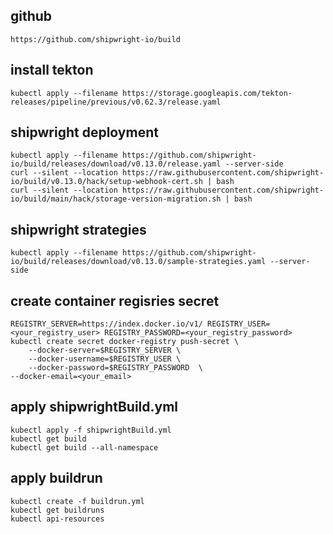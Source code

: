 ## github
    https://github.com/shipwright-io/build
## install tekton
    kubectl apply --filename https://storage.googleapis.com/tekton-releases/pipeline/previous/v0.62.3/release.yaml

## shipwright deployment
    kubectl apply --filename https://github.com/shipwright-io/build/releases/download/v0.13.0/release.yaml --server-side
    curl --silent --location https://raw.githubusercontent.com/shipwright-io/build/v0.13.0/hack/setup-webhook-cert.sh | bash
    curl --silent --location https://raw.githubusercontent.com/shipwright-io/build/main/hack/storage-version-migration.sh | bash 

## shipwright strategies
    kubectl apply --filename https://github.com/shipwright-io/build/releases/download/v0.13.0/sample-strategies.yaml --server-side

## create container regisries secret
    REGISTRY_SERVER=https://index.docker.io/v1/ REGISTRY_USER=<your_registry_user> REGISTRY_PASSWORD=<your_registry_password>
    kubectl create secret docker-registry push-secret \
        --docker-server=$REGISTRY_SERVER \
        --docker-username=$REGISTRY_USER \
        --docker-password=$REGISTRY_PASSWORD  \
    --docker-email=<your_email>

## apply shipwrightBuild.yml
    kubectl apply -f shipwrightBuild.yml
    kubectl get build
    kubectl get build --all-namespace

## apply buildrun
    kubectl create -f buildrun.yml
    kubectl get buildruns
    kubectl api-resources
